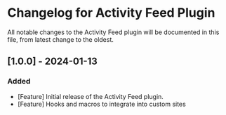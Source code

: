 # Changelog for Activity Feed Plugin

All notable changes to the Activity Feed plugin will be documented in this file, from latest change to the oldest.

## [1.0.0] - 2024-01-13

### Added
- [Feature] Initial release of the Activity Feed plugin.
- [Feature] Hooks and macros to integrate into custom sites
